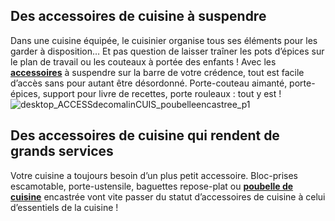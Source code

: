 ## Des accessoires de cuisine à suspendre
Dans une cuisine équipée, le cuisinier organise tous ses éléments pour les garder à disposition… Et pas question de laisser traîner les pots d’épices sur le plan de travail ou les couteaux à portée des enfants !
Avec les **[accessoires](/cuisine-CCU0001/accessoires-CCN0021)** à suspendre sur la barre de votre crédence, tout est facile d’accès sans pour autant être désordonné. Porte-couteau aimanté, porte-épices, support pour livre de recettes, porte rouleaux : tout y est !
![desktop_ACCESSdecomalinCUIS_poubelleencastree_p1](//statics.lapeyre.fr/img/contrib/2bdd4da300208aa1/desktop_ACCESSdecomalinCUIS_poubelleencastree_p1.jpg)
##
## Des accessoires de cuisine qui rendent de grands services
Votre cuisine a toujours besoin d’un plus petit accessoire. Bloc-prises escamotable, porte-ustensile, baguettes repose-plat ou [**poubelle de cuisine**](/accessoires-CCN0021/poubelles-CCN0105) encastrée vont vite passer du statut d’accessoires de cuisine à celui d’essentiels de la cuisine !